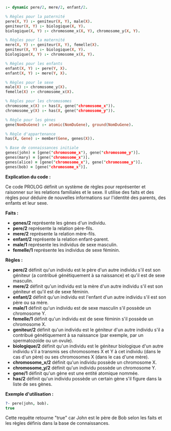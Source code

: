 ```prolog
:- dynamic pere/2, mere/2, enfant/2.

% Règles pour la paternité
pere(X, Y) :- geniteur(X, Y), male(X).
geniteur(X, Y) :- biologique(X, Y).
biologique(X, Y) :- chromosome_x(X, Y), chromosome_y(X, Y).

% Règles pour la maternité
mere(X, Y) :- geniteur(X, Y), femelle(X).
geniteur(X, Y) :- biologique(X, Y).
biologique(X, Y) :- chromosome_x(X, Y).

% Règles pour les enfants
enfant(X, Y) :- pere(Y, X).
enfant(X, Y) :- mere(Y, X).

% Règles pour le sexe
male(X) :- chromosome_y(X).
femelle(X) :- chromosome_x(X).

% Règles pour les chromosomes
chromosome_x(X) :- has(X, gene("chromosome_x")).
chromosome_y(X) :- has(X, gene("chromosome_y")).

% Règle pour les gènes
gene(NomDuGene) :- atomic(NomDuGene), ground(NomDuGene).

% Règle d'appartenance
has(X, Gene) :- member(Gene, genes(X)).

% Base de connaissances initiale
genes(john) = [gene("chromosome_x"), gene("chromosome_y")].
genes(mary) = [gene("chromosome_x")].
genes(alice) = [gene("chromosome_x"), gene("chromosome_y")].
genes(bob) = [gene("chromosome_x")].

```

**Explication du code :**

Ce code PROLOG définit un système de règles pour représenter et raisonner sur les relations familiales et le sexe. Il utilise des faits et des règles pour déduire de nouvelles informations sur l'identité des parents, des enfants et leur sexe.

**Faits :**

* **genes/2** représente les gènes d'un individu.
* **pere/2** représente la relation père-fils.
* **mere/2** représente la relation mère-fils.
* **enfant/2** représente la relation enfant-parent.
* **male/1** représente les individus de sexe masculin.
* **femelle/1** représente les individus de sexe féminin.

**Règles :**

* **pere/2** définit qu'un individu est le père d'un autre individu s'il est son géniteur (a contribué génétiquement à sa naissance) et qu'il est de sexe masculin.
* **mere/2** définit qu'un individu est la mère d'un autre individu s'il est son géniteur et qu'il est de sexe féminin.
* **enfant/2** définit qu'un individu est l'enfant d'un autre individu s'il est son père ou sa mère.
* **male/1** définit qu'un individu est de sexe masculin s'il possède un chromosome Y.
* **femelle/1** définit qu'un individu est de sexe féminin s'il possède un chromosome X.
* **geniteur/2** définit qu'un individu est le géniteur d'un autre individu s'il a contribué génétiquement à sa naissance (par exemple, par un spermatozoïde ou un ovule).
* **biologique/2** définit qu'un individu est le géniteur biologique d'un autre individu s'il a transmis ses chromosomes X et Y à cet individu (dans le cas d'un père) ou ses chromosomes X (dans le cas d'une mère).
* **chromosome_x/2** définit qu'un individu possède un chromosome X.
* **chromosome_y/2** définit qu'un individu possède un chromosome Y.
* **gene/1** définit qu'un gène est une entité atomique nommée.
* **has/2** définit qu'un individu possède un certain gène s'il figure dans la liste de ses gènes.

**Exemple d'utilisation :**

```prolog
?- pere(john, bob).
true
```

Cette requête retourne "true" car John est le père de Bob selon les faits et les règles définis dans la base de connaissances.